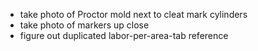 - take photo of Proctor mold next to cleat mark cylinders 
- take photo of markers up close 
- figure out duplicated labor-per-area-tab reference 
